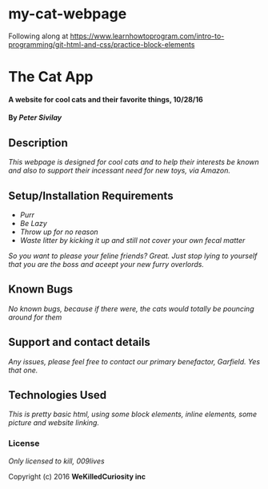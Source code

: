 # my-cat-webpage
Following along at https://www.learnhowtoprogram.com/intro-to-programming/git-html-and-css/practice-block-elements

# The Cat App

#### A website for cool cats and their favorite things, 10/28/16

#### By _**Peter Sivilay**_

## Description

_This webpage is designed for cool cats and to help their interests be known and also to support their incessant need for new toys, via Amazon._

## Setup/Installation Requirements

* _Purr_
* _Be Lazy_
* _Throw up for no reason_
* _Waste litter by kicking it up and still not cover your own fecal matter_

_So you want to please your feline friends? Great. Just stop lying to yourself that you are the boss and aceept your new furry overlords._

## Known Bugs

_No known bugs, because if there were, the cats would totally be pouncing around for them_

## Support and contact details

_Any issues, please feel free to contact our primary benefactor, Garfield. Yes that one._

## Technologies Used

_This is pretty basic html, using some block elements, inline elements, some picture and website linking._

### License

*Only licensed to kill, 009lives*

Copyright (c) 2016 **WeKilledCuriosity inc**
